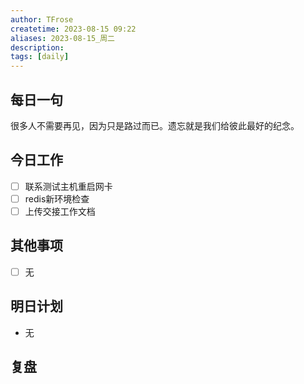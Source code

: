 ```yaml
---
author: TFrose
createtime: 2023-08-15 09:22
aliases: 2023-08-15_周二
description:
tags: [daily]
---
```


## 每日一句
很多人不需要再见，因为只是路过而已。遗忘就是我们给彼此最好的纪念。

## 今日工作
- [ ] 联系测试主机重启网卡
- [ ] redis新环境检查
- [ ] 上传交接工作文档

## 其他事项
- [ ] 无

## 明日计划
- 无

## 复盘

